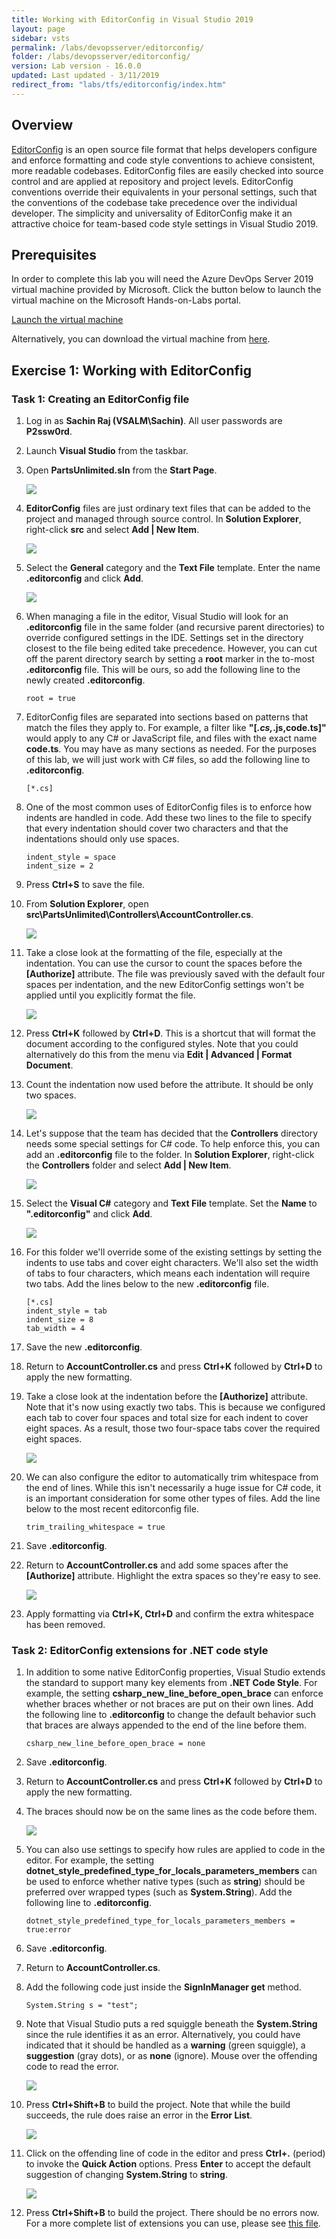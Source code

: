 ```yaml
---
title: Working with EditorConfig in Visual Studio 2019
layout: page
sidebar: vsts
permalink: /labs/devopsserver/editorconfig/
folder: /labs/devopsserver/editorconfig/
version: Lab version - 16.0.0
updated: Last updated - 3/11/2019
redirect_from: "labs/tfs/editorconfig/index.htm"
---
```

<div class="rw-ui-container"></div>

<a name="Overview"></a>
## Overview ##

[EditorConfig](http://editorconfig.org/) is an open source file format that helps developers configure and enforce formatting and code style conventions to achieve consistent, more readable codebases. EditorConfig files are easily checked into source control and are applied at repository and project levels. EditorConfig conventions override their equivalents in your personal settings, such that the conventions of the codebase take precedence over the individual developer. The simplicity and universality of EditorConfig make it an attractive choice for team-based code style settings in Visual Studio 2019.

<a name="Prerequisites"></a>
## Prerequisites ##

In order to complete this lab you will need the Azure DevOps Server 2019 virtual machine provided by Microsoft. Click the button below to launch the virtual machine on the Microsoft Hands-on-Labs portal.

<a href="https://labondemand.com/AuthenticatedLaunch/38318?providerId=4" class="launch-hol" role="button" target="_blank"><span class="lab-details">Launch the virtual machine</span></a>

Alternatively, you can download the virtual machine from [here](../devopsvmdownload).

<a name="Exercise1"></a>
## Exercise 1: Working with EditorConfig ##

<a name="Ex1Task1"></a>
### Task 1: Creating an EditorConfig file ###

1. Log in as **Sachin Raj (VSALM\Sachin)**. All user passwords are **P2ssw0rd**.

1. Launch **Visual Studio** from the taskbar.

1. Open **PartsUnlimited.sln** from the **Start Page**.

    ![](images/000.png)

1. **EditorConfig** files are just ordinary text files that can be added to the project and managed through source control. In **Solution Explorer**, right-click **src** and select **Add | New Item**.

    ![](images/001.png)

1. Select the **General** category and the **Text File** template. Enter the name **.editorconfig** and click **Add**.

    ![](images/002.png)

1. When managing a file in the editor, Visual Studio will look for an **.editorconfig** file in the same folder (and recursive parent directories) to override configured settings in the IDE. Settings set in the directory closest to the file being edited take precedence. However, you can cut off the parent directory search by setting a **root** marker in the to-most **.editorconfig** file. This will be ours, so add the following line to the newly created **.editorconfig**.

    ```
    root = true
    ```
1. EditorConfig files are separated into sections based on patterns that match the files they apply to. For example, a filter like **"[*.cs,*.js,code.ts]"** would apply to any C# or JavaScript file, and files with the exact name **code.ts**. You may have as many sections as needed. For the purposes of this lab, we will just work with C# files, so add the following line to **.editorconfig**.

    ```
    [*.cs]
    ```
1. One of the most common uses of EditorConfig files is to enforce how indents are handled in code. Add these two lines to the file to specify that every indentation should cover two characters and that the indentations should only use spaces.

    ```
    indent_style = space
    indent_size = 2
    ```
1. Press **Ctrl+S** to save the file.

1. From **Solution Explorer**, open **src\PartsUnlimited\Controllers\AccountController.cs**.

    ![](images/003.png)

1. Take a close look at the formatting of the file, especially at the indentation. You can use the cursor to count the spaces before the **[Authorize]** attribute. The file was previously saved with the default four spaces per indentation, and the new EditorConfig settings won't be applied until you explicitly format the file.

    ![](images/004.png)

1. Press **Ctrl+K** followed by **Ctrl+D**. This is a shortcut that will format the document according to the configured styles. Note that you could alternatively do this from the menu via **Edit | Advanced | Format Document**.

1. Count the indentation now used before the attribute. It should be only two spaces.

    ![](images/005.png)

1. Let's suppose that the team has decided that the **Controllers** directory needs some special settings for C# code. To help enforce this, you can add an **.editorconfig** file to the folder. In **Solution Explorer**, right-click the **Controllers** folder and select **Add | New Item**.

    ![](images/006.png)

1. Select the **Visual C#** category and **Text File** template. Set the **Name** to **".editorconfig"** and click **Add**.

    ![](images/007.png)

1. For this folder we'll override some of the existing settings by setting the indents to use tabs and cover eight characters. We'll also set the width of tabs to four characters, which means each indentation will require two tabs. Add the lines below to the new **.editorconfig** file.

    ```
    [*.cs]
    indent_style = tab
    indent_size = 8
    tab_width = 4
    ```
1. Save the new **.editorconfig**.

1. Return to **AccountController.cs** and press **Ctrl+K** followed by **Ctrl+D** to apply the new formatting.

1. Take a close look at the indentation before the **[Authorize]** attribute. Note that it's now using exactly two tabs. This is because we configured each tab to cover four spaces and total size for each indent to cover eight spaces. As a result, those two four-space tabs cover the required eight spaces.

    ![](images/008.png)

1. We can also configure the editor to automatically trim whitespace from the end of lines. While this isn't necessarily a huge issue for C# code, it is an important consideration for some other types of files. Add the line below to the most recent editorconfig file.

    ```
    trim_trailing_whitespace = true
    ```
1. Save **.editorconfig**.

1. Return to **AccountController.cs** and add some spaces after the **[Authorize]** attribute. Highlight the extra spaces so they're easy to see.

    ![](images/009.png)

1. Apply formatting via **Ctrl+K, Ctrl+D** and confirm the extra whitespace has been removed.

<a name="Ex1Task2"></a>
### Task 2: EditorConfig extensions for .NET code style ###

1. In addition to some native EditorConfig properties, Visual Studio extends the standard to support many key elements from **.NET Code Style**. For example, the setting **csharp_new_line_before_open_brace** can enforce whether braces whether or not braces are put on their own lines. Add the following line to **.editorconfig** to change the default behavior such that braces are always appended to the end of the line before them.

    ```
    csharp_new_line_before_open_brace = none
    ```
1. Save **.editorconfig**.

1. Return to **AccountController.cs** and press **Ctrl+K** followed by **Ctrl+D** to apply the new formatting.

1. The braces should now be on the same lines as the code before them.

    ![](images/010.png)

1. You can also use settings to specify how rules are applied to code in the editor. For example, the setting **dotnet_style_predefined_type_for_locals_parameters_members** can be used to enforce whether native types (such as **string**) should be preferred over wrapped types (such as **System.String**). Add the following line to **.editorconfig**.

    ```
    dotnet_style_predefined_type_for_locals_parameters_members = true:error
    ```
1. Save **.editorconfig**.

1. Return to **AccountController.cs**.

1. Add the following code just inside the **SignInManager get** method.

    ```
    System.String s = "test";
    ```
1. Note that Visual Studio puts a red squiggle beneath the **System.String** since the rule identifies it as an error. Alternatively, you could have indicated that it should be handled as a **warning** (green squiggle), a **suggestion** (gray dots), or as **none** (ignore). Mouse over the offending code to read the error.

    ![](images/011.png)

1. Press **Ctrl+Shift+B** to build the project. Note that while the build succeeds, the rule does raise an error in the **Error List**.

    ![](images/012.png)

1. Click on the offending line of code in the editor and press **Ctrl+.** (period) to invoke the **Quick Action** options. Press **Enter** to accept the default suggestion of changing **System.String** to **string**.

    ![](images/013.png)

1. Press **Ctrl+Shift+B** to build the project. There should be no errors now. For a more complete list of extensions you can use, please see [this file](https://github.com/dotnet/roslyn/blob/master/.editorconfig).

